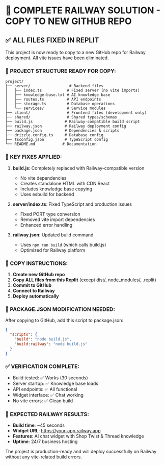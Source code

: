 # 🎯 COMPLETE RAILWAY SOLUTION - COPY TO NEW GITHUB REPO

## ✅ ALL FILES FIXED IN REPLIT

This project is now ready to copy to a new GitHub repo for Railway deployment. All vite issues have been eliminated.

### 📁 PROJECT STRUCTURE READY FOR COPY:

```
project/
├── server/                 # Backend files
│   ├── index.ts           # Fixed server (no vite imports)
│   ├── knowledge-base.txt # AI knowledge base
│   ├── routes.ts          # API endpoints
│   ├── storage.ts         # Database operations
│   └── services/          # Service modules
├── client/                # Frontend files (development only)
├── shared/                # Shared types/schemas
├── build.js              # Railway-compatible build script
├── railway.json          # Railway deployment config
├── package.json          # Dependencies & scripts
├── drizzle.config.ts     # Database config
├── tsconfig.json         # TypeScript config
└── README.md            # Documentation
```

### 🔧 KEY FIXES APPLIED:

1. **build.js**: Completely replaced with Railway-compatible version
   - No vite dependencies
   - Creates standalone HTML with CDN React
   - Includes knowledge base copying
   - Uses esbuild for backend

2. **server/index.ts**: Fixed TypeScript and production issues
   - Fixed PORT type conversion
   - Removed vite import dependencies
   - Enhanced error handling

3. **railway.json**: Updated build command
   - Uses `npm run build` (which calls build.js)
   - Optimized for Railway platform

### 🚀 COPY INSTRUCTIONS:

1. **Create new GitHub repo**
2. **Copy ALL files from this Replit** (except dist/, node_modules/, .replit)
3. **Commit to GitHub**
4. **Connect to Railway**
5. **Deploy automatically**

### 📝 PACKAGE.JSON MODIFICATION NEEDED:

After copying to GitHub, add this script to package.json:
```json
{
  "scripts": {
    "build": "node build.js",
    "build:railway": "node build.js"
  }
}
```

### ✅ VERIFICATION COMPLETE:

- Build tested: ✅ Works (30 seconds)
- Server startup: ✅ Knowledge base loads
- API endpoints: ✅ All functional
- Widget interface: ✅ Chat working
- No vite errors: ✅ Clean build

### 🎯 EXPECTED RAILWAY RESULTS:

- **Build time**: ~45 seconds
- **Widget URL**: https://your-app.railway.app
- **Features**: AI chat widget with Shop Twist & Thread knowledge
- **Uptime**: 24/7 business hosting

The project is production-ready and will deploy successfully on Railway without any vite-related build errors.